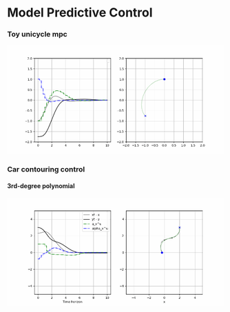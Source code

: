 # Model Predictive Control

### Toy unicycle mpc
![mpc](test_mpc.gif)

### Car contouring control
#### 3rd-degree polynomial
![3_mpcc](test_mpcc.gif)